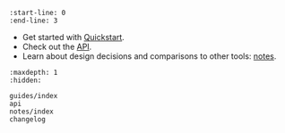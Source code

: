 ```{include} ../README.md
:start-line: 0
:end-line: 3
```

- Get started with [Quickstart](guides/quickstart).
- Check out the [API](api).
- Learn about design decisions and comparisons to other tools: [notes](notes/index).

```{toctree}
:maxdepth: 1
:hidden:

guides/index
api
notes/index
changelog
```
